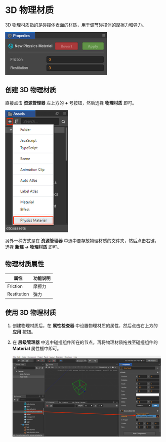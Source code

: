 # 3D 物理材质

3D 物理材质指的是碰撞体表面的材质，用于调节碰撞体的摩擦力和弹力。

![物理材质](image/material-prop.png)

## 创建 3D 物理材质

直接点击 **资源管理器** 左上方的 **+** 号按钮，然后选择 **物理材质** 即可。

![物理材质](image/create-material.png)

另外一种方式是在 **资源管理器** 中选中要存放物理材质的文件夹，然后点击右键，选择 **新建 -> 物理材质** 即可。

## 物理材质属性

| 属性         | 功能说明    |
| ----------- | ---------- |
| Friction    | 摩擦力      |
| Restitution | 弹力       |

## 使用 3D 物理材质

1. 创建物理材质后，在 **属性检查器** 中设置物理材质的属性，然后点击右上方的 **应用** 按钮。

2. 在 **层级管理器** 中选中碰撞组件所在的节点，再将物理材质拖拽至碰撞组件的 **Material** 属性框中即可。

    ![物理材质](image/set-material.png)
